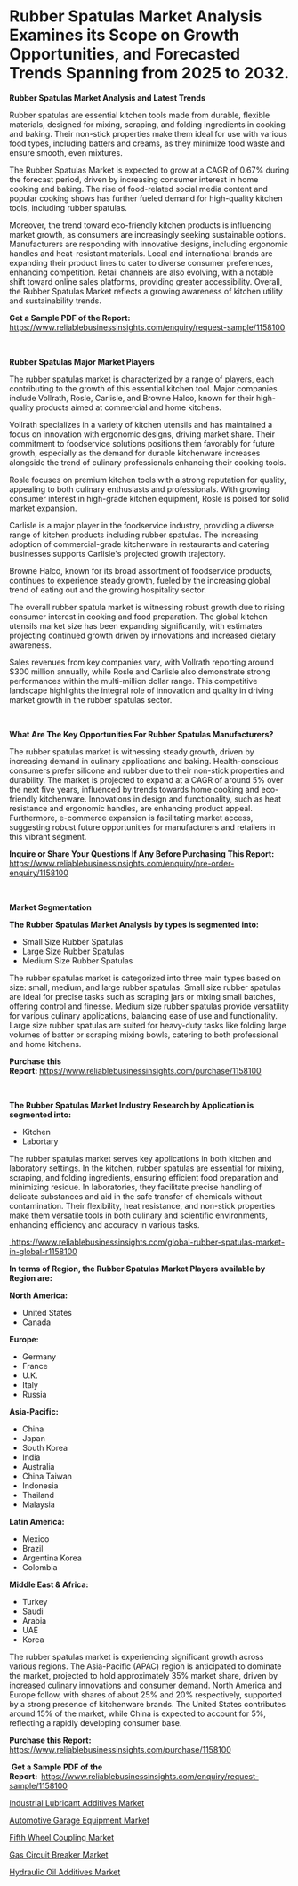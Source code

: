 <p><h1>Rubber Spatulas Market Analysis Examines its Scope on Growth Opportunities, and Forecasted Trends Spanning from 2025 to 2032.</h1></p><p><strong>Rubber Spatulas Market Analysis and Latest Trends</strong></p>
<p><p>Rubber spatulas are essential kitchen tools made from durable, flexible materials, designed for mixing, scraping, and folding ingredients in cooking and baking. Their non-stick properties make them ideal for use with various food types, including batters and creams, as they minimize food waste and ensure smooth, even mixtures.</p><p>The Rubber Spatulas Market is expected to grow at a CAGR of 0.67% during the forecast period, driven by increasing consumer interest in home cooking and baking. The rise of food-related social media content and popular cooking shows has further fueled demand for high-quality kitchen tools, including rubber spatulas. </p><p>Moreover, the trend toward eco-friendly kitchen products is influencing market growth, as consumers are increasingly seeking sustainable options. Manufacturers are responding with innovative designs, including ergonomic handles and heat-resistant materials. Local and international brands are expanding their product lines to cater to diverse consumer preferences, enhancing competition. Retail channels are also evolving, with a notable shift toward online sales platforms, providing greater accessibility. Overall, the Rubber Spatulas Market reflects a growing awareness of kitchen utility and sustainability trends.</p></p>
<p><strong>Get a Sample PDF of the Report:&nbsp;</strong> <a href="https://www.reliablebusinessinsights.com/enquiry/request-sample/1158100?utm_campaign=1113&utm_medium=2&utm_source=Github&utm_content=ia&utm_term=05022025&utm_id=rubber-spatulas">https://www.reliablebusinessinsights.com/enquiry/request-sample/1158100</a></p>
<p>&nbsp;</p>
<p><strong>Rubber Spatulas Major Market Players</strong></p>
<p><p>The rubber spatulas market is characterized by a range of players, each contributing to the growth of this essential kitchen tool. Major companies include Vollrath, Rosle, Carlisle, and Browne Halco, known for their high-quality products aimed at commercial and home kitchens. </p><p>Vollrath specializes in a variety of kitchen utensils and has maintained a focus on innovation with ergonomic designs, driving market share. Their commitment to foodservice solutions positions them favorably for future growth, especially as the demand for durable kitchenware increases alongside the trend of culinary professionals enhancing their cooking tools.</p><p>Rosle focuses on premium kitchen tools with a strong reputation for quality, appealing to both culinary enthusiasts and professionals. With growing consumer interest in high-grade kitchen equipment, Rosle is poised for solid market expansion. </p><p>Carlisle is a major player in the foodservice industry, providing a diverse range of kitchen products including rubber spatulas. The increasing adoption of commercial-grade kitchenware in restaurants and catering businesses supports Carlisle's projected growth trajectory.</p><p>Browne Halco, known for its broad assortment of foodservice products, continues to experience steady growth, fueled by the increasing global trend of eating out and the growing hospitality sector.</p><p>The overall rubber spatula market is witnessing robust growth due to rising consumer interest in cooking and food preparation. The global kitchen utensils market size has been expanding significantly, with estimates projecting continued growth driven by innovations and increased dietary awareness.</p><p>Sales revenues from key companies vary, with Vollrath reporting around $300 million annually, while Rosle and Carlisle also demonstrate strong performances within the multi-million dollar range. This competitive landscape highlights the integral role of innovation and quality in driving market growth in the rubber spatulas sector.</p></p>
<p>&nbsp;</p>
<p><strong>What Are The Key Opportunities For Rubber Spatulas Manufacturers?</strong></p>
<p><p>The rubber spatulas market is witnessing steady growth, driven by increasing demand in culinary applications and baking. Health-conscious consumers prefer silicone and rubber due to their non-stick properties and durability. The market is projected to expand at a CAGR of around 5% over the next five years, influenced by trends towards home cooking and eco-friendly kitchenware. Innovations in design and functionality, such as heat resistance and ergonomic handles, are enhancing product appeal. Furthermore, e-commerce expansion is facilitating market access, suggesting robust future opportunities for manufacturers and retailers in this vibrant segment.</p></p>
<p><strong>Inquire or Share Your Questions If Any Before Purchasing This Report:</strong> <a href="https://www.reliablebusinessinsights.com/enquiry/pre-order-enquiry/1158100?utm_campaign=1113&utm_medium=2&utm_source=Github&utm_content=ia&utm_term=05022025&utm_id=rubber-spatulas">https://www.reliablebusinessinsights.com/enquiry/pre-order-enquiry/1158100</a></p>
<p>&nbsp;</p>
<p><strong>Market Segmentation</strong></p>
<p><strong>The Rubber Spatulas Market Analysis by types is segmented into:</strong></p>
<p><ul><li>Small Size Rubber Spatulas</li><li>Large Size Rubber Spatulas</li><li>Medium Size Rubber Spatulas</li></ul></p>
<p><p>The rubber spatulas market is categorized into three main types based on size: small, medium, and large rubber spatulas. Small size rubber spatulas are ideal for precise tasks such as scraping jars or mixing small batches, offering control and finesse. Medium size rubber spatulas provide versatility for various culinary applications, balancing ease of use and functionality. Large size rubber spatulas are suited for heavy-duty tasks like folding large volumes of batter or scraping mixing bowls, catering to both professional and home kitchens.</p></p>
<p><strong>Purchase this Report:&nbsp;</strong><a href="https://www.reliablebusinessinsights.com/purchase/1158100?utm_campaign=1113&utm_medium=2&utm_source=Github&utm_content=ia&utm_term=05022025&utm_id=rubber-spatulas">https://www.reliablebusinessinsights.com/purchase/1158100</a></p>
<p>&nbsp;</p>
<p><strong>The Rubber Spatulas Market Industry Research by Application is segmented into:</strong></p>
<p><ul><li>Kitchen</li><li>Labortary</li></ul></p>
<p><p>The rubber spatulas market serves key applications in both kitchen and laboratory settings. In the kitchen, rubber spatulas are essential for mixing, scraping, and folding ingredients, ensuring efficient food preparation and minimizing residue. In laboratories, they facilitate precise handling of delicate substances and aid in the safe transfer of chemicals without contamination. Their flexibility, heat resistance, and non-stick properties make them versatile tools in both culinary and scientific environments, enhancing efficiency and accuracy in various tasks.</p></p>
<p><a href="https://www.reliablebusinessinsights.com/global-rubber-spatulas-market-in-global-r1158100?utm_campaign=1113&utm_medium=2&utm_source=Github&utm_content=ia&utm_term=05022025&utm_id=rubber-spatulas">&nbsp;https://www.reliablebusinessinsights.com/global-rubber-spatulas-market-in-global-r1158100</a></p>
<p><strong>In terms of Region, the Rubber Spatulas Market Players available by Region are:</strong></p>
<p>
    <p> <strong> North America: </strong>
        <ul>
            <li>United States</li>
            <li>Canada</li>
        </ul>
        </p> 
    <p> <strong> Europe: </strong>
        <ul>
            <li>Germany</li>
            <li>France</li>
            <li>U.K.</li>
            <li>Italy</li>
            <li>Russia</li>
        </ul>
        </p> 
    <p> <strong> Asia-Pacific: </strong>
        <ul>
            <li>China</li>
            <li>Japan</li>
            <li>South Korea</li>
            <li>India</li>
            <li>Australia</li>
            <li>China Taiwan</li>
            <li>Indonesia</li>
            <li>Thailand</li>
            <li>Malaysia</li>
        </ul>
        </p> 
    <p> <strong> Latin America: </strong>
        <ul>
            <li>Mexico</li>
            <li>Brazil</li>
            <li>Argentina Korea</li>
            <li>Colombia</li>
        </ul>
        </p> 
    <p> <strong> Middle East & Africa: </strong>
        <ul>
            <li>Turkey</li>
            <li>Saudi</li>
            <li>Arabia</li>
            <li>UAE</li>
            <li>Korea</li>
        </ul>
    </p>
    </p>
<p><p>The rubber spatulas market is experiencing significant growth across various regions. The Asia-Pacific (APAC) region is anticipated to dominate the market, projected to hold approximately 35% market share, driven by increased culinary innovations and consumer demand. North America and Europe follow, with shares of about 25% and 20% respectively, supported by a strong presence of kitchenware brands. The United States contributes around 15% of the market, while China is expected to account for 5%, reflecting a rapidly developing consumer base.</p></p>
<p><strong>Purchase this Report: </strong><a href="https://www.reliablebusinessinsights.com/purchase/1158100?utm_campaign=1113&utm_medium=2&utm_source=Github&utm_content=ia&utm_term=05022025&utm_id=rubber-spatulas">https://www.reliablebusinessinsights.com/purchase/1158100</a></p>
<p>&nbsp;<strong>Get a Sample PDF of the Report:&nbsp;&nbsp;</strong><a href="https://www.reliablebusinessinsights.com/enquiry/request-sample/1158100?utm_campaign=1113&utm_medium=2&utm_source=Github&utm_content=ia&utm_term=05022025&utm_id=rubber-spatulas">https://www.reliablebusinessinsights.com/enquiry/request-sample/1158100</a></p>
<p><strong></strong></p>
<p><p><a href="https://github.com/mshiradeth/Market-Research-Report-List-1/blob/main/industrial-lubricant-additives-market.md?utm_campaign=1113&utm_medium=2&utm_source=Github&utm_content=ia&utm_term=05022025&utm_id=rubber-spatulas">Industrial Lubricant Additives Market</a></p><p><a href="https://www.linkedin.com/pulse/extensive-study-global-automotive-garage-equipment-market-no6zc?utm_campaign=1113&utm_medium=2&utm_source=Github&utm_content=ia&utm_term=05022025&utm_id=rubber-spatulas">Automotive Garage Equipment Market</a></p><p><a href="https://www.linkedin.com/pulse/global-fifth-wheel-coupling-market-sector2025-2032-metrics-nwwce?utm_campaign=1113&utm_medium=2&utm_source=Github&utm_content=ia&utm_term=05022025&utm_id=rubber-spatulas">Fifth Wheel Coupling Market</a></p><p><a href="https://www.linkedin.com/pulse/stakeholders-can-gain-insights-gas-circuit-breaker-market-ngfbe?utm_campaign=1113&utm_medium=2&utm_source=Github&utm_content=ia&utm_term=05022025&utm_id=rubber-spatulas">Gas Circuit Breaker Market</a></p><p><a href="https://github.com/katonmarti489/Market-Research-Report-List-1/blob/main/hydraulic-oil-additives-market.md?utm_campaign=1113&utm_medium=2&utm_source=Github&utm_content=ia&utm_term=05022025&utm_id=rubber-spatulas">Hydraulic Oil Additives Market</a></p></p>